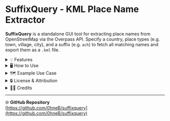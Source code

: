 # SuffixQuery - KML Place Name Extractor

**SuffixQuery** is a standalone GUI tool for extracting place names from OpenStreetMap via the Overpass API. Specify a country, place types (e.g. town, village, city), and a suffix (e.g. `ach`) to fetch all matching names and export them as a `.kml` file.

<details>
<summary>💡 Features</summary>

- ✅ Filter by place type (village, town, city, road)  
- ✅ Export `.kml` files as `country--suffix.kml`  
- ✅ Files are saved automatically to the application folder  
</details>

<details>
<summary>🖥️ How to Use</summary>

1. Download and extract the application folder.  
2. Select a country, enter a suffix (e.g. `ach`), choose place types, and click **Fetch Data**.  
3. The KML file will be saved in the same folder as `country--suffix.kml`.  
</details>

<details>
<summary>🗺️ Example Use Case</summary>

Want all towns and villages in Germany ending in `ach`?  

→ Choose **Germany**, type `ach`, select **town** and **village**, check **suffix**, and click **Fetch Data**.  
→ You’ll get `germany--ach.kml` with all matching results.  
</details>

<details>
<summary>🔒 License & Attribution</summary>

- Data provided by [OpenStreetMap](https://www.openstreetmap.org) under the [ODbL license](https://opendatacommons.org/licenses/odbl/).  
- Queries are powered by the [Overpass API](https://overpass-api.de/).  
</details>

<details>
<summary>🧑‍💻 Credits</summary>

- Made by **BennoGHG**  
- Testing & Ideas: **AtomoMC**  
</details>

---

🌐 **GitHub Repository**  
[https://github.com/0hneB/suffixquery](https://github.com/0hneB/suffixquery)
